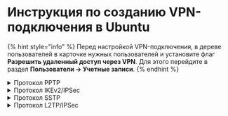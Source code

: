 # Инструкция по созданию VPN-подключения в Ubuntu

{% hint style="info" %}
Перед настройкой VPN-подключения, в дереве пользователей в карточке нужных пользователей и установите флаг **Разрешить удаленный доступ через VPN**. Для этого перейдите в раздел **Пользователи -&gt; Учетные записи**.
{% endhint %}

<details>

<summary>Протокол PPTP</summary>

Перед созданием подключения в Ubuntu перейдите в Ideco UTM, в раздел **Пользователи -&gt; Авторизация -&gt; VPN-подключение** и установите флаг **Подключение по PPTP**:

![](../../../.gitbook/assets/pptp.png)

**Создание подключения в Ubuntu**

1\. Перейдите **Настройки -> Сети** и в строке **VPN** нажмите ![](../../../.gitbook/assets/ubuntu3.png):

![](../../../.gitbook/assets/ubuntu2.png)

2\. В окне создания подключений выберите пункт **Туннельный протокол типа точка-точка (PPTP)**:

![](../../../.gitbook/assets/ubuntu4.1.png)

3\. В разделе **Идентификация** и заполните следующие поля:

* **Название** - имя подключения;
* **Шлюз** - доменное имя или IP-адрес интерфейса UTM;
* **Имя пользователя** - имя пользователя, которому разрешено подключение по VPN;
* **Пароль** - пароль пользователя. В правой части поля необходимо выбрать вариант хранения для пароля от VPN-соединения;
* **NT-домен** - оставьте поле пустым.

![]((../../../.gitbook/assets/ubuntu6.1.png)

Рекомендуем нажать **Дополнительно** и установить флаги на пунктах:

* **Разрешить следующие методы аутентификации** - установите флаг на пункте *MSCHAPv2*
* **Использовать шифрование MPPE** - в строке *Шифрование* выберите 128-бит (наиболее защищенное)
* **Использовать для данных сжатие BSD** - использование алгоритма BSD-compress
* **Использовать для данных сжатие Deflate** - использование алгоритма Deflate
* **Использовать сжатие заголовков TCP** - использование метода сжатия заголовков TCP/IP Вана Якобсона

![](../../../.gitbook/assets/ubuntu8.1.png)

4\. Нажмите **ОК** и **Добавить**.

5\. Поставить переключатель созданного VPN-подключения в положение включен:

![](../../../.gitbook/assets/ubuntu9.1.png)

</details>

<details>

<summary>Протокол IKEv2/IPSec</summary>

Перед созданием подключения в Ubuntu, настройте Ideco UTM:

1\. Перейдите в раздел **Пользователи -&gt; Авторизация -&gt; VPN-подключение**.

2\. Установите флаг **Подключение по IKEv2/IPSec** и заполните поле **Домен**:

![](../../../../.gitbook/assets/ipsec-ikev2-9-11.png)

3\. Скачайте корневой сертификат одним из способов:

* В личном кабинете, введя логин/пароль пользователя:
  
    ![](../../../.gitbook/assets/ubuntu16.png)

* В разделе **Сервисы -&gt; Сертификаты**:
    
    ![](../../../.gitbook/assets/certificates.png)

Корневой сертификат потребуется для настройки подключения рабочей станции пользователя, если не был получен корневой сертификат через Lets Encrypt. При необходимости перенесите файл сертификата на рабочую станцию.

Если для VPN-подключения используется сертификат выданный Let`s Encrypt, то установка корневого сертификата на устройство не требуется.

**Создание подключения в Ubuntu**

1\. Откройте терминал сочетанием клавиш Ctrl+Alt+F1 и выполните команду:

    sudo apt install -y network-manager-strongswan libcharon-extra-plugins libstrongswan-extra-plugins

2\. После окончания установки перезагрузите компьютер:

    sudo reboot

3\. Перейдите в **Настройки -> Сети** и в строке **VPN** нажмите ![](../../../.gitbook/assets/ubuntu3.png):

![](../../../.gitbook/assets/ubuntu2.png)

4\. В появившемся окне выберите **IPSec\IKEv2 (strongswan)**:

![](../../../.gitbook/assets/ubuntu13.png)

5\. В разделе **Идентификация** и заполните следующие поля:

* **Название** - имя подключения
* **Address** - введите домен, который указан в настройках **Пользователи -&gt; Авторизация -&gt; VPN-подключение -&gt; Подключение по IKEv2/IPSec**
* **Certificate** - выберите ранее сохраненный корневой сертификат (если он не был выдан Let`s Encrypt)
* **Authentication** - рекомендуем выбрать EAP
* **Username** - имя пользователя, которому разрешено подключение по VPN
* **Password** - пароль пользователя. В правой части поля необходимо выбрать вариант хранения для пароля от VPN-соединения

Установите флаг **Request an inner IP address** и нажмите **Добавить:**

![](../../../.gitbook/assets/ubuntu14.png)

6\. Поставьте переключатель созданного VPN-подключения в положение включен.

</details>

<details>

<summary>Протокол SSTP</summary>

Перед созданием подключения в Ubuntu, настройте Ideco UTM:

1\. Перейдите в раздел **Пользователи -&gt; Авторизация -&gt; VPN-подключение**.

2\. Установите флаг **Подключение по SSTP** и заполните поля **Домен** и **Порт**:

![](../../../../.gitbook/assets/sstp-on.png)



**Создание подключения в Ubuntu**

1\. Откройте терминал сочетанием клавиш Ctrl+Alt+F1 и выполните две команды:

    sudo apt-add-repository ppa:eivnaes/network-manager-sstp
    sudo apt install -y network-manager-sstp sstp-client 

2\. После окончания установки перезагрузите компьютер:

    sudo reboot
    
3\. После окончания установки пакетов, перейдите в **Настройки -> Сети** и в строке **VPN** нажмите ![ok\_with\_icon.png](../../../../.gitbook/assets/ubuntu3.png):

![](../../../.gitbook/assets/ubuntu2.png)

4\. В появившемся окне выберите **Туннельный протокол типа точка-точка (SSTP)**:

![](../../../.gitbook/assets/ubuntu10.png)

5\. В разделе **Идентификация** и заполните следующие поля:

* **Название** - имя подключения
* **Шлюз** - укажите в формате *домен:[порт, выбранный на UTM]*
* **Имя пользователя** - имя пользователя, которому разрешено подключение по VPN
* **Пароль** - пароль пользователя. В правой части поля необходимо выбрать вариант хранения для пароля от VPN-соединения
* **NT-домен** - оставьте поле пустым

![](../../../.gitbook/assets/ubuntu11.png)

Рекомендуем нажать **Advanced** и установить флаги на пунктах:

* **Разрешить следующие методы аутентификации** - установите флаг на пункте *MSCHAPv2*
* **Использовать шифрование MPPE** - в строке *Шифрование* выберите 128-бит (наиболее защищенное)
* **Использовать для данных сжатие BSD** - использование алгоритма BSD-compress
* **Использовать для данных сжатие Deflate** - использование алгоритма Deflate
* **Использовать сжатие заголовков TCP** - использование метода сжатия заголовков TCP/IP Вана Якобсона

6\. Нажмите **Добавить** и поставьте переключатель созданного VPN-подключения в положение включен:

![](../../../.gitbook/assets/ubuntu12.png)

</details>

<details>

<summary>Протокол L2TP/IPSec</summary>

Перед созданием подключения, настройте Ideco UTM:

1\. Перейдите в раздел **Пользователи -&gt; Авторизация -&gt; VPN-подключение**.

2\. Установите флаг **Подключение по L2TP/IPSec** и скопируйте **PSK**-ключ:

![](../../../../.gitbook/assets/l2tp-on.png)

**Создание подключения в Ubuntu** 

1\. Подключите репозиторий, в котором находятся необходимые пакеты для создания L2TP VPN-соединения, а затем обновите информацию о репозиториях. Для этого выполните следующие команды:

    sudo add-apt-repository ppa:nm-l2tp/network-manager-l2tp
    sudo apt update

2\. Установите дополнение к стандартному NetworkManager с помощью двух пакетов:

    sudo apt install -y network-manager-l2tp network-manager-l2tp-gnome

3\. После окончания установки перезагрузите компьютер:

    sudo reboot

4\. После окончания установки пакетов, перейдите в **Настройки -> Сети** и в строке **VPN** нажмите ![](../../../.gitbook/assets/ubuntu3.png)):

![](../../../.gitbook/assets/ubuntu2.png)

5\. В окне создания подключений по VPN выберите пункт **Layer 2 Tunneling Protocol (L2TP)**:

![](../../../.gitbook/assets/ubuntu5.png)

6\. Во вкладке **Идентификация** и заполните следующие поля:

* **Название** - имя подключения
* **Шлюз** - доменное имя или IP-адрес интерфейса UTM
* **Тип** - Password-аутентификация по пользователю и паролю
* **Имя пользователя** - имя пользователя, которому разрешено подключение по VPN
* **Пароль** - пароль пользователя. В правой части поля необходимо выбрать вариант хранения для пароля от VPN-соединения
* **NT-домен** - оставьте поле пустым

![](../../../.gitbook/assets/ubuntu6.png)

7\. Перейдите в **Настройки IPSec** и включите опцию **Enable IPsec tunnel to L2TP host**, чтобы активировалась возможность настраивать остальные параметры:

* **Type: Pre-shared key (PSK)** – аутентификация по общему ключу
* **Pre-shared key** - ключ, который необходимо скопировать по пути **Пользователи -> Авторизация -> VPN-подключение** из поля **PSK**

Раздел **Advanced** необязательный для заполнения. 

![](../../../.gitbook/assets/ubuntu7.png)

После окончания настройки **L2TP IPsec Options** нажмите **ОК**.

8\. При необходимости перейдите в **Настройки РРР** и настройте раздел **Аутентификация**, **Шифрование и сжатие** и **Прочие**:

![](../../../.gitbook/assets/ubuntu8.png)

После настройки **Параметры РРР** нажмите **ОК** и **Применить**.

9\. Поставить переключатель созданного VPN-подключения в положение включен:

![](../../../.gitbook/assets/ubuntu9.png)

</details>